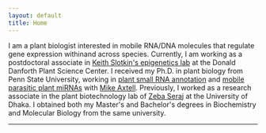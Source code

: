 ```yaml
---
layout: default
title: Home
---
```


I am a plant biologist interested in mobile RNA/DNA molecules that regulate gene expression withinand across species. Currently, I am working as a postdoctoral associate in [Keith Slotkin's epigenetics lab][ddpsc] at the Donald Danforth Plant Science Center. I received my Ph.D. in plant biology from Penn State University, working in [plant small RNA annotation][ss] and [mobile parasitic plant miRNAs][dodder] with [Mike Axtell][axtell_lab]. Previously, I worked as a research associate in the plant biotechnology lab of [Zeba Seraj][du] at the University of Dhaka. I obtained both my Master's and Bachelor's degrees in Biochemistry and Molecular Biology from the same university.

---


[ddpsc]:https://www.danforthcenter.org/scientists-research/principal-investigators/keith-slotkin/
[axtell_lab]: https://sites.psu.edu/axtell/
[du]:http://www.du.ac.bd/faculty/faculty_details/BCH/1520/
[ss]:https://dx.doi.org/10.1016/j.ymeth.2013.10.004
[dodder]: https://dx.doi.org/10.1038/nature25027

